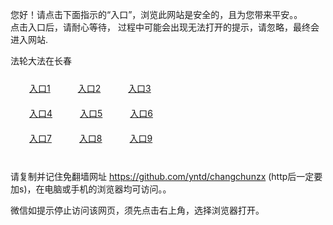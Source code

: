 您好！请点击下面指示的“入口”，浏览此网站是安全的，且为您带来平安。。 <br/>
点击入口后，请耐心等待， 过程中可能会出现无法打开的提示，请忽略，最终会进入网站. </br>

法轮大法在长春<br/>
<div style="padding:10px"><a style="margin:20px" target="_blank" href="https://d130lj0uqjatu7.cloudfront.net/2Qpsp?gqgdgboc" id="ccLink1" rel="nofollow">入口1</a> <a target="_blank" style="margin:20px" href="https://d3l432b6h2wmpq.cloudfront.net/2Qpsp?oygww" id="ccLink2" rel="nofollow">入口2</a> <a style="margin:20px" target="_blank" href="https://d1gk26673j8i78.cloudfront.net/2Qpsp?bvafkn" id="ccLink3" rel="nofollow">入口3</a></div>

<div style="padding:10px" ><a style="margin:20px" target="_blank" href="https://d130lj0uqjatu7.cloudfront.net/2Qpsp?gqgdgboc" id="ccLink4" rel="nofollow">入口4</a> <a style="margin:20px" href="https://d3l432b6h2wmpq.cloudfront.net/2Qpsp?oygww" target="_blank" id="ccLink5" rel="nofollow">入口5</a> <a style="margin:20px" href="https://d1gk26673j8i78.cloudfront.net/2Qpsp?bvafkn" target="_blank" id="ccLink6" rel="nofollow">入口6</a></div>

<div style="padding:10px"><a style="margin:20px" target="_blank" href="https://d130lj0uqjatu7.cloudfront.net/2Qpsp?gqgdgboc" id="ccLink7" rel="nofollow">入口7</a> <a style="margin:20px" href="https://d3l432b6h2wmpq.cloudfront.net/2Qpsp?oygww" target="_blank" id="ccLink8" rel="nofollow">入口8</a> <a style="margin:20px" target="_blank" href="https://d1gk26673j8i78.cloudfront.net/2Qpsp?bvafkn" id="ccLink9" rel="nofollow">入口9</a></div>

<br/>



请复制并记住免翻墙网址 https://github.com/yntd/changchunzx (http后一定要加s)，在电脑或手机的浏览器均可访问。。<br/>

微信如提示停止访问该网页，须先点击右上角，选择浏览器打开。
